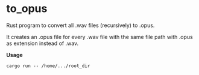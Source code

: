 # to_opus
Rust program to convert all .wav files (recursively) to .opus.

It creates an .opus file for every .wav file with the same file path with .opus as extension instead of .wav.

**Usage**
```shell
cargo run -- /home/.../root_dir
```
